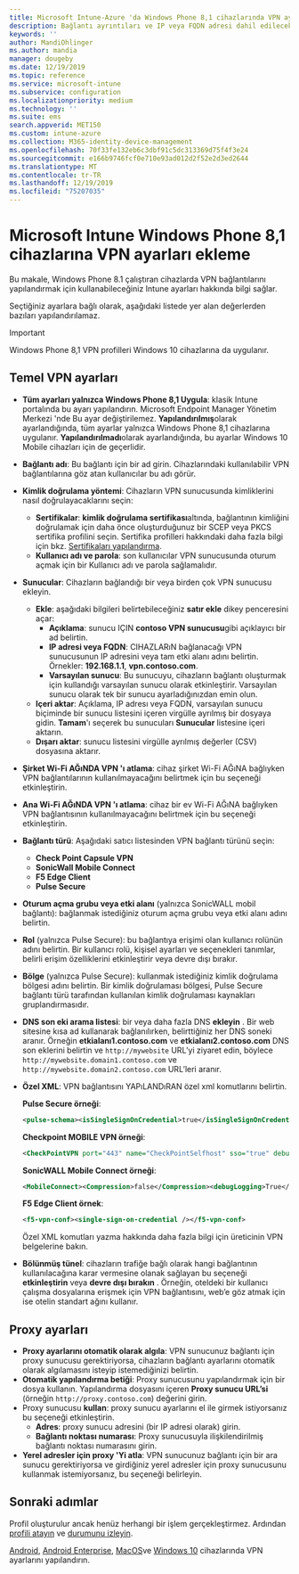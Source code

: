 ```yaml
---
title: Microsoft Intune-Azure 'da Windows Phone 8,1 cihazlarında VPN ayarlarını yapılandırma | Microsoft Docs
description: Bağlantı ayrıntıları ve IP veya FQDN adresi dahil edilecek proxy ayarları ve Windows Phone 8,1 çalıştıran cihazlarda Microsoft Intune TCP bağlantı noktası dahil sanal özel ağ (VPN) yapılandırma ayarlarını kullanarak bir VPN yapılandırma profili ekleyin veya oluşturun.
keywords: ''
author: MandiOhlinger
ms.author: mandia
manager: dougeby
ms.date: 12/19/2019
ms.topic: reference
ms.service: microsoft-intune
ms.subservice: configuration
ms.localizationpriority: medium
ms.technology: ''
ms.suite: ems
search.appverid: MET150
ms.custom: intune-azure
ms.collection: M365-identity-device-management
ms.openlocfilehash: 70f33fe132eb6c3dbf91c5dc313369d75f4f3e24
ms.sourcegitcommit: e166b9746fcf0e710e93ad012d2f52e2d3ed2644
ms.translationtype: MT
ms.contentlocale: tr-TR
ms.lasthandoff: 12/19/2019
ms.locfileid: "75207035"
---
```

# <a name="add-vpn-settings-on-windows-phone-81-devices-in-microsoft-intune"></a>Microsoft Intune Windows Phone 8,1 cihazlarına VPN ayarları ekleme



Bu makale, Windows Phone 8.1 çalıştıran cihazlarda VPN bağlantılarını yapılandırmak için kullanabileceğiniz Intune ayarları hakkında bilgi sağlar. 

Seçtiğiniz ayarlara bağlı olarak, aşağıdaki listede yer alan değerlerden bazıları yapılandırılamaz.

>[!IMPORTANT]
>Windows Phone 8,1 VPN profilleri Windows 10 cihazlarına da uygulanır.

## <a name="base-vpn-settings"></a>Temel VPN ayarları

- **Tüm ayarları yalnızca Windows Phone 8,1 Uygula**: klasik Intune portalında bu ayarı yapılandırın. Microsoft Endpoint Manager Yönetim Merkezi 'nde Bu ayar değiştirilemez. **Yapılandırılmış**olarak ayarlandığında, tüm ayarlar yalnızca Windows Phone 8,1 cihazlarına uygulanır. **Yapılandırılmadı**olarak ayarlandığında, bu ayarlar Windows 10 Mobile cihazları için de geçerlidir.
- **Bağlantı adı**: Bu bağlantı için bir ad girin. Cihazlarındaki kullanılabilir VPN bağlantılarına göz atan kullanıcılar bu adı görür.
- **Kimlik doğrulama yöntemi**: Cihazların VPN sunucusunda kimliklerini nasıl doğrulayacaklarını seçin:
  - **Sertifikalar**: **kimlik doğrulama sertifikası**altında, bağlantının kimliğini doğrulamak için daha önce oluşturduğunuz bir SCEP veya PKCS sertifika profilini seçin. Sertifika profilleri hakkındaki daha fazla bilgi için bkz. [Sertifikaları yapılandırma](../protect/certificates-configure.md).
  - **Kullanıcı adı ve parola**: son kullanıcılar VPN sunucusunda oturum açmak için bir Kullanıcı adı ve parola sağlamalıdır.
- **Sunucular**: Cihazların bağlandığı bir veya birden çok VPN sunucusu ekleyin.
  - **Ekle**: aşağıdaki bilgileri belirtebileceğiniz **satır ekle** dikey penceresini açar:
    - **Açıklama**: sunucu IÇIN **contoso VPN sunucusu**gibi açıklayıcı bir ad belirtin.
    - **IP adresi veya FQDN**: CIHAZLARıN bağlanacağı VPN sunucusunun IP adresini veya tam etki alanı adını belirtin. Örnekler: **192.168.1.1**, **vpn.contoso.com**.
    - **Varsayılan sunucu**: Bu sunucuyu, cihazların bağlantı oluşturmak için kullandığı varsayılan sunucu olarak etkinleştirir. Varsayılan sunucu olarak tek bir sunucu ayarladığınızdan emin olun.
  - **Içeri aktar**: Açıklama, IP adresı veya FQDN, varsayılan sunucu biçiminde bir sunucu listesini içeren virgülle ayrılmış bir dosyaya gidin. **Tamam**'ı seçerek bu sunucuları **Sunucular** listesine içeri aktarın.
  - **Dışarı aktar**: sunucu listesini virgülle ayrılmış değerler (CSV) dosyasına aktarır.

- **Şirket Wi-Fi AĞıNDA VPN 'ı atlama**: cihaz şirket Wi-Fi AĞıNA bağlıyken VPN bağlantılarının kullanılmayacağını belirtmek için bu seçeneği etkinleştirin.
- **Ana Wi-Fi AĞıNDA VPN 'ı atlama**: cihaz bir ev Wi-Fi AĞıNA bağlıyken VPN bağlantısının kullanılmayacağını belirtmek için bu seçeneği etkinleştirin.

- **Bağlantı türü**: Aşağıdaki satıcı listesinden VPN bağlantı türünü seçin:
  - **Check Point Capsule VPN**
  - **SonicWall Mobile Connect**
  - **F5 Edge Client**
  - **Pulse Secure**

- **Oturum açma grubu veya etki alanı** (yalnızca SonicWALL mobil bağlantı): bağlanmak istediğiniz oturum açma grubu veya etki alanı adını belirtin.
- **Rol** (yalnızca Pulse Secure): bu bağlantıya erişimi olan kullanıcı rolünün adını belirtin. Bir kullanıcı rolü, kişisel ayarları ve seçenekleri tanımlar, belirli erişim özelliklerini etkinleştirir veya devre dışı bırakır.
- **Bölge** (yalnızca Pulse Secure): kullanmak istediğiniz kimlik doğrulama bölgesi adını belirtin. Bir kimlik doğrulaması bölgesi, Pulse Secure bağlantı türü tarafından kullanılan kimlik doğrulaması kaynakları gruplandırmasıdır.

- **DNS son eki arama listesi**: bir veya daha fazla DNS **ekleyin** . Bir web sitesine kısa ad kullanarak bağlanılırken, belirttiğiniz her DNS soneki aranır. Örneğin **etkialanı1.contoso.com** ve **etkialanı2.contoso.com** DNS son eklerini belirtin ve `http://mywebsite` URL’yi ziyaret edin, böylece `http://mywebsite.domain1.contoso.com` ve `http://mywebsite.domain2.contoso.com` URL’leri aranır.

- **Özel XML**: VPN bağlantısını YAPıLANDıRAN özel xml komutlarını belirtin.

  **Pulse Secure örneği**:

  ```xml
  <pulse-schema><isSingleSignOnCredential>true</isSingleSignOnCredential></pulse-schema>
  ```

  **Checkpoint MOBILE VPN örneği**:

  ```xml
  <CheckPointVPN port="443" name="CheckPointSelfhost" sso="true" debug="3" />
  ```

  **SonicWALL Mobile Connect örneği**:

  ```xml
  <MobileConnect><Compression>false</Compression><debugLogging>True</debugLogging><packetCapture>False</packetCapture></MobileConnect>
  ```

  **F5 Edge Client örnek**:

  ```xml
  <f5-vpn-conf><single-sign-on-credential /></f5-vpn-conf>
  ```

  Özel XML komutları yazma hakkında daha fazla bilgi için üreticinin VPN belgelerine bakın.

- **Bölünmüş tünel**: cihazların trafiğe bağlı olarak hangi bağlantının kullanılacağına karar vermesine olanak sağlayan bu seçeneği **etkinleştirin** veya **devre dışı bırakın** . Örneğin, oteldeki bir kullanıcı çalışma dosyalarına erişmek için VPN bağlantısını, web’e göz atmak için ise otelin standart ağını kullanır.

## <a name="proxy-settings"></a>Proxy ayarları

- **Proxy ayarlarını otomatik olarak algıla**: VPN sunucunuz bağlantı için proxy sunucusu gerektiriyorsa, cihazların bağlantı ayarlarını otomatik olarak algılamasını isteyip istemediğinizi belirtin.
- **Otomatik yapılandırma betiği**: Proxy sunucusunu yapılandırmak için bir dosya kullanın. Yapılandırma dosyasını içeren **Proxy sunucu URL’si** (örneğin `http://proxy.contoso.com`) değerini girin.
- Proxy sunucusu **kullan**: proxy sunucu ayarlarını el ile girmek istiyorsanız bu seçeneği etkinleştirin.
  - **Adres**: proxy sunucu adresini (bir IP adresi olarak) girin.
  - **Bağlantı noktası numarası**: Proxy sunucusuyla ilişkilendirilmiş bağlantı noktası numarasını girin.
- **Yerel adresler için proxy 'Yi atla**: VPN sunucunuz bağlantı için bir ara sunucu gerektiriyorsa ve girdiğiniz yerel adresler için proxy sunucusunu kullanmak istemiyorsanız, bu seçeneği belirleyin.

## <a name="next-steps"></a>Sonraki adımlar

Profil oluşturulur ancak henüz herhangi bir işlem gerçekleştirmez. Ardından [profili atayın](device-profile-assign.md) ve [durumunu izleyin](device-profile-monitor.md).

[Android](vpn-settings-android.md), [Android Enterprise](vpn-settings-android-enterprise.md), [MacOS](vpn-settings-macos.md)ve [Windows 10](vpn-settings-windows-10.md) cihazlarında VPN ayarlarını yapılandırın.
